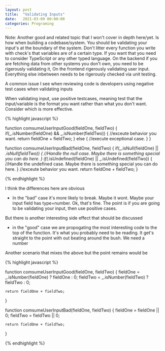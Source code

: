 ```yaml
---
layout: post
title:  "Validating Inputs"
date:   2021-03-09 00:00:00
categories: Programing
---
```


Note: Another good and related topic that I won't cover in depth here/yet. Is how when building a codebase/system. You should be validating your input's at the boundary of the system. Don't litter every function you write with check's that variables are of a certain type.  If you want that you need to consider TypeScript or any other typed language. On the backend if you are fetching data from other systems you don't own, you need to be rigerously validating it, On the frontend rigerously validating user input. Everything else inbetween needs to be rigerously checked via unit testing.

A common issue I see when reviewing code is developers using negative test cases when validating inputs

When validating input, use positive testcases, meaning test that the input/variable is the format you want rather than what you don't want.  Consider which is more effective.

{% highlight javascript %}

function comsumeUserInputGood(fieldOne, fieldTwo) {
    if(_.isNumber(fieldOne) && _.isNumber(fieldTwo)) {
        //exceute behavior you want.
        return fieldOne + fieldTwo;
    } else {
        //execute exceptional case.
    }
}

function comsumeUserInputBad(fieldOne, fieldTwo) {
    if(_.isNull(fieldOne) || _.isNull(fieldTwo)) {
        //Handle the null case. Maybe there is something special you can do here.
    }
    if(_.isUndefined(fieldOne) || _.isUndefined(fieldTwo)) {
        //Handle the undefined case. Maybe there is something special you can do here.
    } 
    //exceute behavior you want.
    return fieldOne + fieldTwo;
}

{% endhighlight %}

I think the differences here are obvious 
- In the "bad" case it's more likely to break. Maybe it wont. Maybe your input field has type=number. Ok, that's fine. The point is if you are going to be validating your input, then use positive cases.

But there is another interesting side effect that should be discussed
- in the "good" case we are propogating the most interesting code to the top of the function.  It's what you probably need to be reading. It get's straight to the point with out beating around the bush. We need a number 

Another scenario that mixes the above but the point remains would be

{% highlight javascript %}

function comsumeUserInputGood(fieldOne, fieldTwo) {
    fieldOne = _.isNumber(fieldOne) ? fieldOne : 0;
    fieldTwo = _.isNumber(fieldTwo) ? fieldTwo : 0;
    
    return fieldOne + fieldTwo;
}

function comsumeUserInputBad(fieldOne, fieldTwo) {
    fieldOne = fieldOne || 0;
    fieldTwo = fieldTwo || 0;
    
    return fieldOne + fieldTwo;
}

{% endhighlight %}
